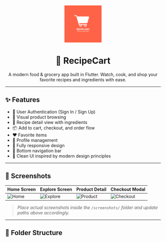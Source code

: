 <p align="center">
  <img src="assets/images/logo.png" width="120" alt="RecipeCart Logo" />
</p>

<h1 align="center">🍲 RecipeCart</h1>

<p align="center">A modern food & grocery app built in Flutter. Watch, cook, and shop your favorite recipes and ingredients with ease.</p>

---

## ✨ Features

- 🔐 User Authentication (Sign In / Sign Up)
- 🛒 Visual product browsing
- 🥗 Recipe detail view with ingredients
- 📦 Add to cart, checkout, and order flow
- ❤️ Favorite items
- 🧾 Profile management
- 📱 Fully responsive design
- 🧭 Bottom navigation bar
- 🎨 Clean UI inspired by modern design principles

---

## 📸 Screenshots

| Home Screen | Explore Screen | Product Detail | Checkout Modal |
|------------|----------------|----------------|----------------|
| ![Home](screenshots/home.png) | ![Explore](screenshots/explore.png) | ![Product](screenshots/product.png) | ![Checkout](screenshots/checkout.png) |

> _Place actual screenshots inside the `/screenshots/` folder and update paths above accordingly._

---

## 📁 Folder Structure

